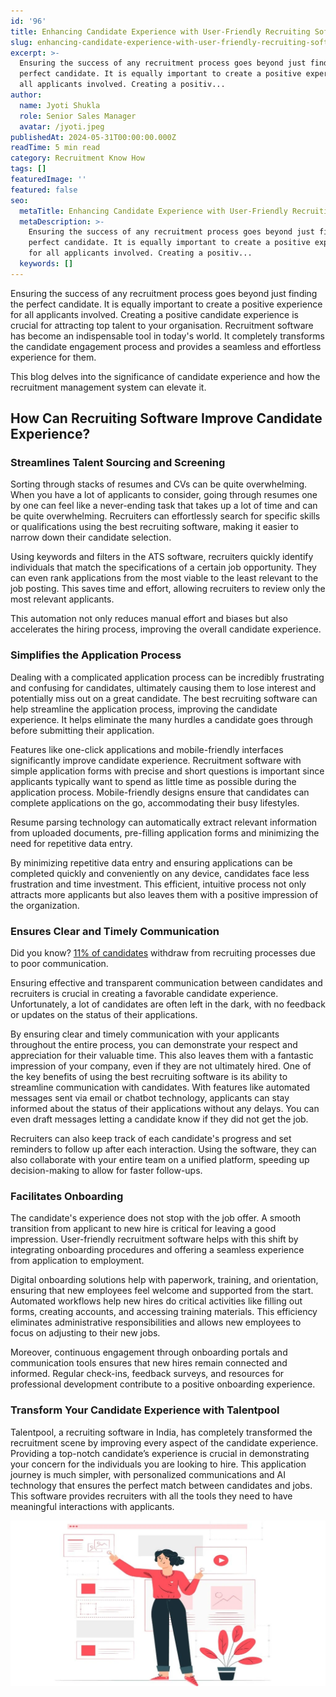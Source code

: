 ```yaml
---
id: '96'
title: Enhancing Candidate Experience with User-Friendly Recruiting Software
slug: enhancing-candidate-experience-with-user-friendly-recruiting-software
excerpt: >-
  Ensuring the success of any recruitment process goes beyond just finding the
  perfect candidate. It is equally important to create a positive experience for
  all applicants involved. Creating a positiv...
author:
  name: Jyoti Shukla
  role: Senior Sales Manager
  avatar: /jyoti.jpeg
publishedAt: 2024-05-31T00:00:00.000Z
readTime: 5 min read
category: Recruitment Know How
tags: []
featuredImage: ''
featured: false
seo:
  metaTitle: Enhancing Candidate Experience with User-Friendly Recruiting Software
  metaDescription: >-
    Ensuring the success of any recruitment process goes beyond just finding the
    perfect candidate. It is equally important to create a positive experience
    for all applicants involved. Creating a positiv...
  keywords: []
---
```


Ensuring the success of any recruitment process goes beyond just finding the perfect candidate. It is equally important to create a positive experience for all applicants involved. Creating a positive candidate experience is crucial for attracting top talent to your organisation. Recruitment software has become an indispensable tool in today's world. It completely transforms the candidate engagement process and provides a seamless and effortless experience for them.

This blog delves into the significance of candidate experience and how the recruitment management system can elevate it.

## **How Can Recruiting Software Improve Candidate Experience?**

### **Streamlines Talent Sourcing and Screening**

Sorting through stacks of resumes and CVs can be quite overwhelming. When you have a lot of applicants to consider, going through resumes one by one can feel like a never-ending task that takes up a lot of time and can be quite overwhelming. Recruiters can effortlessly search for specific skills or qualifications using the best recruiting software, making it easier to narrow down their candidate selection.

Using keywords and filters in the ATS software, recruiters quickly identify individuals that match the specifications of a certain job opportunity. They can even rank applications from the most viable to the least relevant to the job posting. This saves time and effort, allowing recruiters to review only the most relevant applicants.

This automation not only reduces manual effort and biases but also accelerates the hiring process, improving the overall candidate experience.

### **Simplifies the Application Process**

Dealing with a complicated application process can be incredibly frustrating and confusing for candidates, ultimately causing them to lose interest and potentially miss out on a great candidate. The best recruiting software can help streamline the application process, improving the candidate experience. It helps eliminate the many hurdles a candidate goes through before submitting their application.

Features like one-click applications and mobile-friendly interfaces significantly improve candidate experience. Recruitment software with simple application forms with precise and short questions is important since applicants typically want to spend as little time as possible during the application process. Mobile-friendly designs ensure that candidates can complete applications on the go, accommodating their busy lifestyles.

Resume parsing technology can automatically extract relevant information from uploaded documents, pre-filling application forms and minimizing the need for repetitive data entry.

By minimizing repetitive data entry and ensuring applications can be completed quickly and conveniently on any device, candidates face less frustration and time investment. This efficient, intuitive process not only attracts more applicants but also leaves them with a positive impression of the organization.

### **Ensures Clear and Timely Communication**

Did you know? [11% of candidates](https://business.linkedin.com/talent-solutions/resources/talent-engagement/using-an-ats-to-improve-candidate-experience) withdraw from recruiting processes due to poor communication.

Ensuring effective and transparent communication between candidates and recruiters is crucial in creating a favorable candidate experience. Unfortunately, a lot of candidates are often left in the dark, with no feedback or updates on the status of their applications.

By ensuring clear and timely communication with your applicants throughout the entire process, you can demonstrate your respect and appreciation for their valuable time. This also leaves them with a fantastic impression of your company, even if they are not ultimately hired. One of the key benefits of using the best recruiting software is its ability to streamline communication with candidates. With features like automated messages sent via email or chatbot technology, applicants can stay informed about the status of their applications without any delays. You can even draft messages letting a candidate know if they did not get the job.

Recruiters can also keep track of each candidate's progress and set reminders to follow up after each interaction. Using the software, they can also collaborate with your entire team on a unified platform, speeding up decision-making to allow for faster follow-ups.

### **Facilitates Onboarding**

The candidate's experience does not stop with the job offer. A smooth transition from applicant to new hire is critical for leaving a good impression. User-friendly recruitment software helps with this shift by integrating onboarding procedures and offering a seamless experience from application to employment.

Digital onboarding solutions help with paperwork, training, and orientation, ensuring that new employees feel welcome and supported from the start. Automated workflows help new hires do critical activities like filling out forms, creating accounts, and accessing training materials. This efficiency eliminates administrative responsibilities and allows new employees to focus on adjusting to their new jobs.

Moreover, continuous engagement through onboarding portals and communication tools ensures that new hires remain connected and informed. Regular check-ins, feedback surveys, and resources for professional development contribute to a positive onboarding experience.

### **Transform Your Candidate Experience with Talentpool**

Talentpool, a recruiting software in India, has completely transformed the recruitment scene by improving every aspect of the candidate experience. Providing a top-notch candidate’s experience is crucial in demonstrating your concern for the individuals you are looking to hire. This application journey is much simpler, with personalized communications and AI technology that ensures the perfect match between candidates and jobs. This software provides recruiters with all the tools they need to have meaningful interactions with applicants.

![User-friendly recruiter software](images/recruiting-software.webp)
